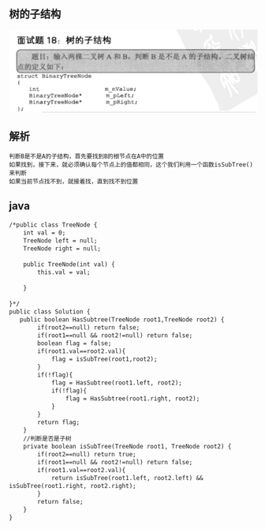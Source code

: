 ## 树的子结构

![树的子结构](./images/question-18.png)

## 解析

    判断B是不是A的子结构，首先要找到B的根节点在A中的位置
    如果找到，接下来，就必须确认每个节点上的值都相同，这个我们利用一个函数isSubTree()来判断
    如果当前节点找不到，就接着找，直到找不到位置
    
## java
    
    /*public class TreeNode { 
        int val = 0; 
        TreeNode left = null; 
        TreeNode right = null; 
     
        public TreeNode(int val) { 
            this.val = val; 
     
        } 
     
    }*/  
    public class Solution {  
       public boolean HasSubtree(TreeNode root1,TreeNode root2) {  
            if(root2==null) return false;  
            if(root1==null && root2!=null) return false;          
            boolean flag = false;  
            if(root1.val==root2.val){  
                flag = isSubTree(root1,root2);  
            }  
            if(!flag){  
                flag = HasSubtree(root1.left, root2);  
                if(!flag){  
                    flag = HasSubtree(root1.right, root2);  
                }  
            }  
            return flag;  
        }  
        //判断是否是子树  
        private boolean isSubTree(TreeNode root1, TreeNode root2) {  
            if(root2==null) return true;  
            if(root1==null && root2!=null) return false;          
            if(root1.val==root2.val){  
                return isSubTree(root1.left, root2.left) && isSubTree(root1.right, root2.right);  
            }  
            return false;  
        }  
    }  